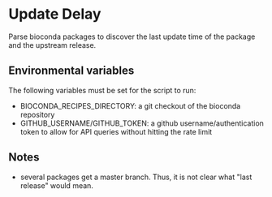 # Update Delay

Parse bioconda packages to discover the last update time of the package and the
upstream release.

## Environmental variables

The following variables must be set for the script to run:

- BIOCONDA_RECIPES_DIRECTORY: a git checkout of the bioconda repository
- GITHUB_USERNAME/GITHUB_TOKEN: a github username/authentication token to allow for API queries without hitting the rate limit

## Notes

- several packages get a master branch. Thus, it is not clear what "last release" would mean.

